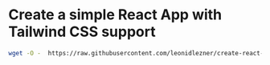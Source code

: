 # Create a simple React App with Tailwind CSS support

```bash
wget -O -  https://raw.githubusercontent.com/leonidlezner/create-react-app/main/with-tailwind.sh | bash
```
